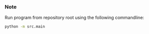 ### Note
Run program from repository root using the following commandline:
```bash
python -m src.main
```